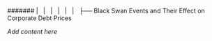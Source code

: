 ####### |   |   |   |   |   |   ├── Black Swan Events and Their Effect on Corporate Debt Prices

*Add content here*